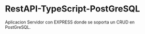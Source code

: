 # RestAPI-TypeScript-PostGreSQL
Aplicacion Servidor con EXPRESS donde se soporta un CRUD en PostGreSQL.
